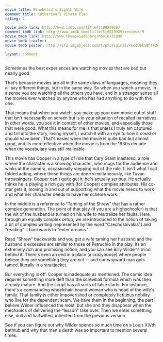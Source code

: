 ```yaml
---
movie title: Bluebeard's Eighth Wife
comment title: Katherina's Pirate Plan
rating: 2

movie imdb link: http://www.imdb.com/title/tt0029929/
comment imdb link: http://www.imdb.com/title/tt0029929/reviews-9
movie tmdb link: http://www.themoviedb.org/movie/31996
movie tmdb trailer: 
movie tmdb poster: http://cf2.imgobject.com/t/p/original/rkcoUekS8hfF3GvGIeK3Yfy5Qmf.jpg

layout: comment
---
```


Sometimes the best experiences are watching movies that are bad but nearly good.

That's because movies are all in the same class of languages, meaning they all say different things, but in the same way. So when you watch a movie, in a sense you are watching all the others you have, and in a stranger sense all the movies ever watched by anyone who has had anything to do with this one.

That means that when you watch, you make up your own movie out of stuff that isn't necessarily on screen but is in your situation of recalled narratives. In other words, you see it in context of other movies, and especially those that were good. What this means for me is that unless I truly am captured and fall into the story, losing myself, I watch it with an eye to how it could or should have been. That's easier when the movie is quite bad but almost good, and its more effective when the movie is from the 1930s decade when the vocabulary was still malleable. 

This movie has Cooper in a type of role that Cary Grant mastered, a role where the character is a knowing character, who mugs for the audience and winks at the camera, occasionally stepping out of the role. It isn't what I call folded acting, where these things are done simultaneously, like Tuvan throatsingers. Cooper can't quite get it: he's actually serious. He actually thinks he is playing a rich guy with (for Cooper) complex attributes. His co-star gets it, moving in and out of supporting what the movie needs to work and what her character needs to have her scheme work.

In the middle is a reference to "Taming of the Shrew" that has a rather complex generation. The point of that play (if you are a highschooler) is that the wit of the husband is turned on his wife to neutralize her faults. Here, through an equally complex setup, we are introduced to the notion of taking a bit of complex writing (represented by the word "Czechoslovakia") and "reading" it backwards to "enter dreams."

Read "Shrew" backwards and you get a wife taming her husband and the husband's excesses are similar to those of Petruchio in the play. Its an extremely rich and promising notion, and you can see Billy Wilder's mind behind it. There's even an end in a place (a crazyhouse) where people believe they are something they are not -- and our wayward man gets tamed, literally in a straitjacket.

Bur everything is off. Cooper is inadequate as mentioned. The comic idea requires something more deft than the screwball formula which was then already mature. And the script has all sorts of false starts. For instance, there's a commanding wheelchair-bound woman who is head of the wife's family. That family is either impoverished or completely fictitious nobility who live for the dependent scam. We have them in the beginning, the part I believe Wilder influenced the most, but she and they disappear when the mechanics of delivering the "lesson" take over. Then we enter something else, dull and halfwitted, inherited from the previous version.

See if you can figure out why Wilder spends so much time on a Louis XIVth bathtub and why that man's death was so important to mention several times.